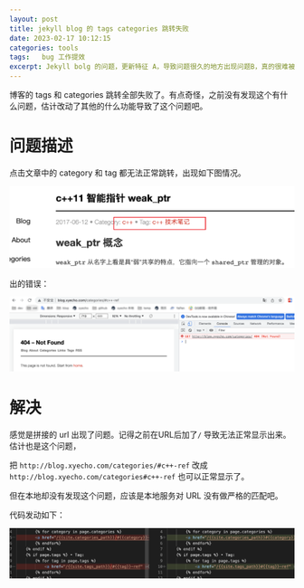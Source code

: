 ```yaml
---
layout: post
title: jekyll blog 的 tags categories 跳转失败
date: 2023-02-17 10:12:15
categories: tools  
tags:   bug 工作提效
excerpt: Jekyll bolg 的问题，更新特征 A，导致问题很久的地方出现问题B，真的很难被发现
---
```


博客的 tags 和 categories 跳转全部失败了。有点奇怪，之前没有发现这个有什么问题，估计改动了其他的什么功能导致了这个问题吧。

# 问题描述

点击文章中的 category 和 tag 都无法正常跳转，出现如下图情况。

![](/assets/tools/jeklly-2023-02-18-12-17-17.png)

出的错误：

![](/assets/tools/jeklly-2023-02-18-11-58-25.png)

# 解决

感觉是拼接的 url 出现了问题。记得之前在URL后加了`/` 导致无法正常显示出来。 估计也是这个问题，

把 `http://blog.xyecho.com/categories/#c++-ref`  改成 `http://blog.xyecho.com/categories#c++-ref` 也可以正常显示了。

但在本地却没有发现这个问题，应该是本地服务对 URL 没有做严格的匹配吧。

代码发动如下：

![](/assets/tools/jeklly-2023-02-18-12-47-48.png)